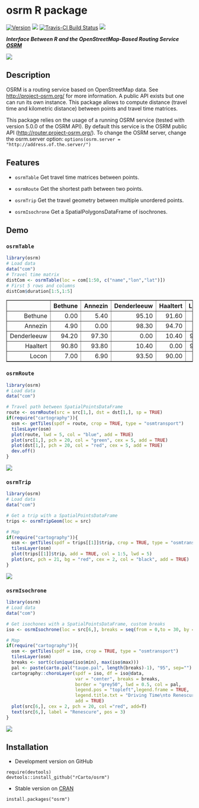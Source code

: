 # osrm R package

[![Version](http://www.r-pkg.org/badges/version/osrm)](https://CRAN.R-project.org/package=osrm/)
![](http://cranlogs.r-pkg.org/badges/osrm?color=brightgreen)
[![Travis-CI Build Status](https://travis-ci.org/rCarto/osrm.svg?branch=master)](https://travis-ci.org/rCarto/osrm)
![](https://img.shields.io/badge/license-GPL--3-brightgreen.svg?style=flat)  

***Interface Between R and the OpenStreetMap-Based Routing Service [OSRM](http://project-osrm.org/)***

![](https://f.hypotheses.org/wp-content/blogs.dir/1909/files/2016/02/Rroads.png)

## Description
OSRM is a routing service based on OpenStreetMap data. See <http://project-osrm.org/> for more information. A public API exists but one can run its own instance. This package allows to compute distance (travel time and kilometric distance) between points and travel time matrices.

This package relies on the usage of a running OSRM service (tested with version 5.0.0 of the OSRM API). 
By default this service is the OSRM public API (http://router.project-osrm.org/). To change the OSRM server, change the osrm.server option:
`options(osrm.server = "http://address.of.the.server/")`

## Features

* `osrmTable` Get travel time matrices between points.

* `osrmRoute` Get the shortest path between two points.

* `osrmTrip` Get the travel geometry between multiple unordered points.

* `osrmIsochrone` Get a SpatialPolygonsDataFrame of isochrones.


## Demo

### `osrmTable`

```r
library(osrm)
# Load data
data("com")
# Travel time matrix
distCom <- osrmTable(loc = com[1:50, c("name","lon","lat")])
# First 5 rows and columns
distCom$duration[1:5,1:5]
```
<table border=1>
<tr> <th>  </th> <th> Bethune </th> <th> Annezin </th> <th> Denderleeuw </th> <th> Haaltert </th> <th> Locon </th>  </tr>
  <tr> <td align="right"> Bethune </td> <td align="right"> 0.00 </td> <td align="right"> 5.40 </td> <td align="right"> 95.10 </td> <td align="right"> 91.60 </td> <td align="right"> 7.50 </td> </tr>
  <tr> <td align="right"> Annezin </td> <td align="right"> 4.90 </td> <td align="right"> 0.00 </td> <td align="right"> 98.30 </td> <td align="right"> 94.70 </td> <td align="right"> 7.10 </td> </tr>
  <tr> <td align="right"> Denderleeuw </td> <td align="right"> 94.20 </td> <td align="right"> 97.30 </td> <td align="right"> 0.00 </td> <td align="right"> 10.40 </td> <td align="right"> 93.50 </td> </tr>
  <tr> <td align="right"> Haaltert </td> <td align="right"> 90.80 </td> <td align="right"> 93.80 </td> <td align="right"> 10.40 </td> <td align="right"> 0.00 </td> <td align="right"> 90.00 </td> </tr>
  <tr> <td align="right"> Locon </td> <td align="right"> 7.00 </td> <td align="right"> 6.90 </td> <td align="right"> 93.50 </td> <td align="right"> 90.00 </td> <td align="right"> 0.00 </td> </tr>
   </table>


### `osrmRoute`

```r
library(osrm)
# Load data
data("com")

# Travel path between SpatialPointsDataFrame
route <- osrmRoute(src = src[1,], dst = dst[1,], sp = TRUE)
if(require("cartography")){
  osm <- getTiles(spdf = route, crop = TRUE, type = "osmtransport")
  tilesLayer(osm)
  plot(route, lwd = 5, col = "blue", add = TRUE)
  plot(src[1,], pch = 20, col = "green", cex = 5, add = TRUE)             
  plot(dst[1,], pch = 20, col = "red", cex = 5, add = TRUE) 
  dev.off()
}
```
![](http://rgeomatic.hypotheses.org/files/2016/05/osrmRoute.png)


### `osrmTrip`

```r
library(osrm)
# Load data
data("com")

# Get a trip with a SpatialPointsDataFrame
trips <- osrmTripGeom(loc = src)

# Map
if(require("cartography")){
  osm <- getTiles(spdf = trips[[1]]$trip, crop = TRUE, type = "osmtransport")
  tilesLayer(osm)
  plot(trips[[1]]$trip, add = TRUE, col = 1:5, lwd = 5)
  plot(src, pch = 21, bg = "red", cex = 2, col = "black", add = TRUE)
}

```

![](http://rgeomatic.hypotheses.org/files/2016/05/osrmTrip.png)

### `osrmIsochrone`

```r
library(osrm)
# Load data
data("com")

# Get isochones with a SpatialPointsDataFrame, custom breaks
iso <- osrmIsochrone(loc = src[6,], breaks = seq(from = 0,to = 30, by = 5))

# Map
if(require("cartography")){
  osm <- getTiles(spdf = iso, crop = TRUE, type = "osmtransport")
  tilesLayer(osm)
  breaks <- sort(c(unique(iso$min), max(iso$max)))
  pal <- paste(carto.pal("taupe.pal", length(breaks)-1), "95", sep="")
  cartography::choroLayer(spdf = iso, df = iso@data,
                          var = "center", breaks = breaks,
                          border = "grey50", lwd = 0.5, col = pal,
                          legend.pos = "topleft",legend.frame = TRUE, 
                          legend.title.txt = "Driving Time\nto Renescure\n(min)", 
                          add = TRUE)
  plot(src[6,], cex = 2, pch = 20, col ="red", add=T)
  text(src[6,], label = "Renescure", pos = 3)
}
```
![](http://rgeomatic.hypotheses.org/files/2016/05/osrmIsochrone.png)


## Installation

* Development version on GitHub
```{r}
require(devtools)
devtools::install_github("rCarto/osrm")
```

* Stable version on [CRAN](https://CRAN.R-project.org/package=osrm/)
```{r}
install.packages("osrm")
```

